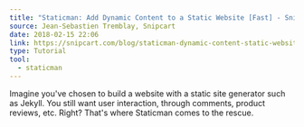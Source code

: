 ```yaml
---
title: "Staticman: Add Dynamic Content to a Static Website [Fast] - Snipcart"
source: Jean-Sebastien Tremblay, Snipcart
date: 2018-02-15 22:06
link: https://snipcart.com/blog/staticman-dynamic-content-static-website
type: Tutorial
tool:
  - staticman 
---
```

Imagine you've chosen to build a website with a static site generator such as Jekyll. You still want user interaction, through comments, product reviews, etc. Right? That's where Staticman comes to the rescue.





